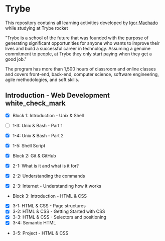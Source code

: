 # Trybe
This repository contains all learning activities developed by [Igor Machado](https://github.com/igormachado) while studying at Trybe rocket

"Trybe is a school of the future that was founded with the purpose of generating significant opportunities for anyone who wants to improve their lives and build a successful career in technology. Assuming a genuine commitment to people, at Trybe they only start paying when they get a good job."

The program has more than 1,500 hours of classroom and online classes and covers front-end, back-end, computer science, software engineering, agile methodologies, and soft skills.

## Introduction - Web Development white_check_mark

 - [x] Block 1: Introduction - Unix & Shell
 
- [ ] 1-3: Unix & Bash - Part 1
- [x] 1-4: Unix & Bash - Part 2
- [x] 1-5: Shell Script

- [x] Block 2: Git & GitHub
- [x] 2-1: What is it and what is it for?
- [x] 2-2: Understanding the commands
- [x] 2-3: Internet - Understanding how it works

- Block 3: Introduction - HTML & CSS
- [x] 3-1: HTML & CSS - Page structures
- [x] 3-2: HTML & CSS - Getting Started with CSS
- [x] 3-3: HTML & CSS - Selectors and positioning
- [x] 3-4: Semantic HTML
- 3-5: Project - HTML & CSS
